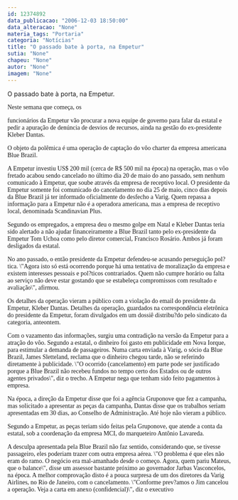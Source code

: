 ```yaml
---
id: 12374892
data_publicacao: "2006-12-03 18:50:00"
data_alteracao: "None"
materia_tags: "Portaria"
categoria: "Notícias"
title: "O passado bate à porta, na Empetur"
sutia: "None"
chapeu: "None"
autor: "None"
imagem: "None"
---
```

<p><P>O passado bate à porta, na Empetur.</P></p>
<p><P><FONT face=Verdana>Neste semana que começa, os</p>
<p> funcionários da Empetur vão procurar a nova equipe de governo para falar da estatal e pedir a apuração de denúncia de desvios de recursos, ainda na gestão do ex-presidente Kleber Dantas.</FONT></P></p>
<p><P><FONT face=Verdana>O objeto da polêmica é uma operação de captação do vôo charter da empresa americana Blue Brazil.</FONT></P></p>
<p><P><FONT face=Verdana>A Empetur investiu US$ 200 mil (cerca de R$ 500 mil na época) na operação, mas o vôo fretado acabou sendo cancelado no último dia 20 de maio do ano passado, sem nenhum comunicado à Empetur, que soube através da empresa de receptivo local. O presidente da Empetur somente foi comunicado do cancelamento no dia 25 de maio, cinco dias depois da Blue Brazil já ter informado oficialmente do desfecho a Varig. Quem repassa a informação para a Empetur não é a operadora americana, mas a empresa de receptivo local, denominada Scandinavian Plus. </FONT></P></p>
<p><P><FONT face=Verdana>Segundo os empregados, a empresa deu o mesmo golpe em Natal e Kleber Dantas teria sido alertado a não ajudar financeiramente a Blue Brazil tanto pelo ex-presidente da Empetur Tom Uchoa como pelo diretor comercial, Francisco Rosário. Ambos já foram desligados da estatal. </FONT></P></p>
<p><P><FONT face=Verdana>No ano passado, o então presidente da Empetur defendeu-se acusando perseguição pol?tica. \"Agora isto só está ocorrendo porque há uma tentativa de moralização da empresa e existem interesses pessoais e pol?ticos contrariados. Quem não cumpre horário ou falta ao serviço não deve estar gostando que se estabeleça compromissos com resultado e avaliação\", afirmou. </FONT></P></p>
<p><P><FONT face=Verdana>Os detalhes da operação vieram a público com a violação do email do presidente da Empetur, Kleber Dantas. Detalhes da operação, guardados na correspondência eletrônica do presidente da Empetur, foram divulgados em um dossiê distribu?do pelo sindicato da categoria, anteontem. </FONT></P></p>
<p><P><FONT face=Verdana>Com o vazamento das informações, surgiu uma contradição na versão da Empetur para a atração do vôo. Segundo a estatal, o dinheiro foi gasto em publicidade em Nova Iorque, para estimular a demanda de passageiros. Numa carta enviada à Varig, o sócio da Blue Brazil, James Sletteland, reclama que o dinheiro chegou tarde, não se referindo diretamente à publicidade. \"O ocorrido (cancelamento) em parte pode ser justificado porque a Blue Brazil não recebeu fundos no tempo certo dos Estados ou de outros agentes privados\", diz o trecho. A Empetur nega que tenham sido feito pagamentos à empresa. </FONT></P></p>
<p><P><FONT face=Verdana>Na época, a direção da Empetur disse que foi a agência Gruponove que fez a campanha, mas solicitado a apresentar as peças da campanha, Dantas disse que os trabalhos seriam apresentadas em 30 dias, ao Conselho de Administração. Até hoje não vieram a público. </FONT></P></p>
<p><P><FONT face=Verdana>Segundo a Empetur, as peças teriam sido feitas pela Gruponove, que atende a conta da estatal, sob a coordenação da empresa MCI, do marqueteiro Antônio Lavareda. </FONT></P></p>
<p><P><FONT face=Verdana>A desculpa apresentada pela Blue Brazil não faz sentido, considerando que, se tivesse passageiro, eles poderiam trazer com outra empresa aérea. \"O problema é que eles não eram do ramo. O negócio era mal-amanhado desde o começo. Agora, quem pariu Mateus, que o balance\", disse um assessor bastante próximo ao governador Jarbas Vasconcelos, na época. A melhor comprovação disto é a pouca surpresa de um dos diretores da Varig Airlines, no Rio de Janeiro, com o cancelamento. \"Conforme prev?amos o Jim cancelou a operação. Veja a carta em anexo (confidencial)\", diz o executivo</FONT></P> </p>
